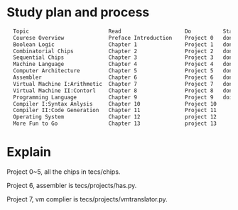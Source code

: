 # Study plan and process
``` bash
  Topic                         Read                    Do          Status
  Courese Overview              Preface Introduction    Project 0   done
  Boolean Logic                 Chapter 1               Project 1   done
  Combinatorial Chips           Chapter 2               Project 2   done
  Sequential Chips              Chapter 3               Project 3   done
  Machine Language              Chapter 4               Project 4   done
  Computer Architecture         Chapter 5               Project 5   done
  Assembler                     Chapter 6               Project 6   done
  Virtual Machine I:Arithmetic  Chapter 7               Project 7   done
  Virtual Machine II:Contorl    Chapter 8               Project 8   done
  Programming Language          Chapter 9               Project 9   doing
  Compiler I:Syntax Anlysis     Chapter 10              Project 10
  Compiler II:Code Generation   Chapter 11              Project 11
  Operating System              Chapter 12              project 12
  More Fun to Go                Chapter 13              project 13
```

# Explain
Project 0~5, all the chips in tecs/chips.

Project 6,  assembler is tecs/projects/has.py.

Project 7,  vm complier is tecs/projects/vmtranslator.py.
